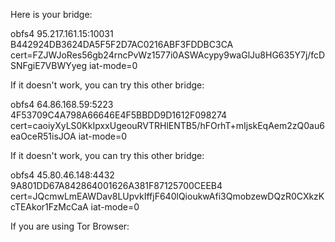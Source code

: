 Here is your bridge:

obfs4 95.217.161.15:10031 B442924DB3624DA5F5F2D7AC0216ABF3FDDBC3CA cert=FZJWJoRes56gb24rncPvWz1577i0ASWAcypy9waGlJu8HG635Y7j/fcDSNFgiE7VBWYyeg iat-mode=0

If it doesn't work, you can try this other bridge:

obfs4 64.86.168.59:5223 4F53709C4A798A66646E4F5BBDD9D1612F098274 cert=caoiyXyLS0KkIpxxUgeouRVTRHlENTB5/hFOrhT+mIjskEqAem2zQ0au6eaOceR51isJOA iat-mode=0

If it doesn't work, you can try this other bridge:

obfs4 45.80.46.148:4432 9A801DD67A842864001626A381F87125700CEEB4 cert=JQcmwLmEAWDav8LUpvkIffjF640lQioukwAfi3QmobzewDQzR0CXkzKcTEAkor1FzMcCaA iat-mode=0

If you are using Tor Browser:
